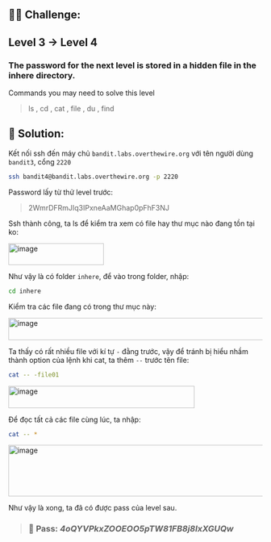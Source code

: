 ## 🕵️‍♂️ Challenge:  
## Level 3 → Level 4 
### The password for the next level is stored in a hidden file in the inhere directory.  

Commands you may need to solve this level  
> ls , cd , cat , file , du , find
## 📝 Solution:  

Kết nối ssh đến máy chủ `bandit.labs.overthewire.org` với tên người dùng `bandit3`, cổng `2220`  
```bash
ssh bandit4@bandit.labs.overthewire.org -p 2220
```
Password lấy từ thử level trước:  
> 2WmrDFRmJIq3IPxneAaMGhap0pFhF3NJ

Ssh thành công, ta ls để kiểm tra xem có file hay thư mục nào đang tồn tại ko:  

<img width="189" height="43" alt="image" src="https://github.com/user-attachments/assets/29370642-6eaa-4d51-b869-d82528823e37" />

Như vậy là có folder `inhere`, để vào trong folder, nhập:  
```bash
cd inhere
```
Kiểm tra các file đang có trong thư mục này:  

<img width="808" height="44" alt="image" src="https://github.com/user-attachments/assets/73877935-2069-47e8-add3-6408c6fa8b83" />

Ta thấy có rất nhiều file với kí tự `-` đằng trước, vậy để tránh bị hiểu nhầm thành option của lệnh khi cat, ta thêm `--` trước tên file:  
```bash
cat -- -file01
```
<img width="369" height="44" alt="image" src="https://github.com/user-attachments/assets/d46347a7-644f-4bf3-8c3a-5af7592c40db" />

Để đọc tất cả các file cùng lúc, ta nhập:  
```bash
cat -- *
```
<img width="1707" height="102" alt="image" src="https://github.com/user-attachments/assets/432b7e77-b559-4ac7-9d39-b1d66651138e" />

Như vậy là xong, ta đã có được pass của level sau.  

>### 🎯 Pass: ***4oQYVPkxZOOEOO5pTW81FB8j8lxXGUQw***
